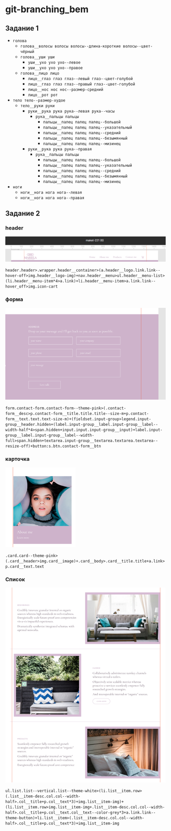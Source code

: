 # git-branching_bem
## Задание 1
* `голова`
  * `голова__волосы волосы волосы--длина-короткие волосы--цвет-чёрный`
  * `голова__уши уши`
    * `уши__ухо ухо ухо--левое`
    * `уши__ухо ухо ухо--правое`
  * `голова__лицо лицо`
    * `лицо__глаз глаз глаз--левый глаз--цвет-голубой`
    * `лицо__глаз глаз глаз--правый глаз--цвет-голубой`
    * `лицо__нос нос нос--размер-средний`
    * `лицо__рот рот`
* `тело тело--размер-худое`
  * `тело__руки руки`
    * `руки__рука рука рука--левая рука--часы`
      * `рука__пальцы пальцы`
        * `пальцы__палец палец палец--большой`
        * `пальцы__палец палец палец--указательный`
        * `пальцы__палец палец палец--средний`
        * `пальцы__палец палец палец--безымянный`
        * `пальцы__палец палец палец--мизинец`
    * `руки__рука рука рука--правая`
      * `рука__пальцы пальцы`
        * `пальцы__палец палец палец--большой`
        * `пальцы__палец палец палец--указательный`
        * `пальцы__палец палец палец--средний`
        * `пальцы__палец палец палец--безымянный`
        * `пальцы__палец палец палец--мизинец`
* `ноги`
  * `ноги__нога нога нога--левая`
  * `ноги__нога нога нога--правая`
## Задание 2

### header 
  ![скриншот блока header](img/header_bem.png)

  `header.header>.wrapper.header__container>(a.header__logo.link.link--hover-off>img.header__logo-img)+nav.header__menu>ul.header__menu-list>(li.header__menu-item*4>a.link)+li.header__menu-item>a.link.link--hover_off>img.icon-cart`

### форма
  ![скриншот блока form](img/form_bem.png)

  `form.contact-form.contact-form--theme-pink>(.contact-form__desc>p.contact-form__title.title.title--size-m+p.contact-form__text.text.text-size-m)+(fieldset.input-group>legend.input-group__header.hidden+(label.input-group__label.input-group__label--width-half*4>span.hidden+input.input.input-group__input)+label.input-group__label.input-group__label--width-full>span.hidden+textarea.input-group__textarea.textarea.textarea--resize-off)+button:s.btn.contact-form__btn`

### карточка
  ![скриншот блока карточки](img/card_bem.png)

  `.card.card--theme-pink>(.card__header>img.card__image)+.card__body>.card__title.title+a.link>p.card__text.text`

### Cписок
![скриншот блока списка](img/list.png)

  `ul.list.list--vertical.list--theme-white>(li.list__item.row>(.list__item-desc.col.col--width-half>.col__title+p.col__text*3)+img.list__item-img)+(li.list__item.row>img.list__item-img+.list__item-desc.col.col--width-half>.col__title+p.col__text.col__text--color-grey*3+a.link.link--theme-button)+li.list__item>(.list__item-desc.col.col--width-half>.col__title+p.col__text*3)+img.list__item-img`
